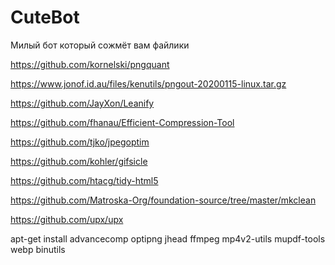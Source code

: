 # CuteBot
Милый бот который сожмёт вам файлики

https://github.com/kornelski/pngquant

https://www.jonof.id.au/files/kenutils/pngout-20200115-linux.tar.gz

https://github.com/JayXon/Leanify

https://github.com/fhanau/Efficient-Compression-Tool

https://github.com/tjko/jpegoptim

https://github.com/kohler/gifsicle

https://github.com/htacg/tidy-html5

https://github.com/Matroska-Org/foundation-source/tree/master/mkclean

https://github.com/upx/upx


apt-get install advancecomp optipng jhead ffmpeg mp4v2-utils mupdf-tools webp binutils
